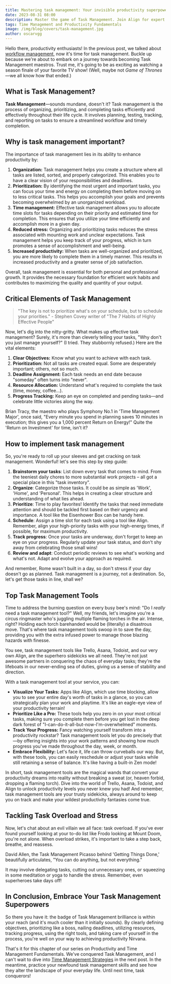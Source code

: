 ```yaml
---
title: Mastering task management: Your invisible productivity superpower
date: 2023-08-31 08:00
description: Master the game of Task Management. Join Align for expert tips on managing your to-dos effectively
tags: Time Management and Productivity Fundamentals
image: /img/blog/covers/task-management.jpg
author: oscarvgg
---
```

Hello there, productivity enthusiasts! In the previous post, we talked about [workflow management](/blog/workflow-management/), now it's time for task management. Buckle up because we're about to embark on a journey towards becoming Task Management maestros. Trust me, it's going to be as exciting as watching a season finale of your favorite TV show! (Well, maybe not *Game of Thrones*—we all know how that ended.)

## What is Task Management?

**Task Management**—sounds mundane, doesn't it? Task management is the process of organizing, prioritizing, and completing tasks efficiently and effectively throughout their life cycle. It involves planning, testing, tracking, and reporting on tasks to ensure a streamlined workflow and timely completion.

## Why is task management important?

The importance of task management lies in its ability to enhance productivity by:

1. **Organization:** Task management helps you create a structure where all tasks are listed, sorted, and properly categorized. This enables you to have a clear vision of your responsibilities and deadlines.
2. **Prioritization:** By identifying the most urgent and important tasks, you can focus your time and energy on completing them before moving on to less critical tasks. This helps you accomplish your goals and prevents becoming overwhelmed by an unorganized workload.
3. **Time management:** Effective task management allows you to allocate time slots for tasks depending on their priority and estimated time for completion. This ensures that you utilize your time efficiently and accomplish more in a given day.
4. **Reduced stress:** Organizing and prioritizing tasks reduces the stress associated with mounting work and unclear expectations. Task management helps you keep track of your progress, which in turn promotes a sense of accomplishment and well-being.
5. **Increased productivity:** When tasks are well-organized and prioritized, you are more likely to complete them in a timely manner. This results in increased productivity and a greater sense of job satisfaction.

Overall, task management is essential for both personal and professional growth. It provides the necessary foundation for efficient work habits and contributes to maximizing the quality and quantity of your output.

## Critical Elements of Task Management

> "The key is not to prioritize what's on your schedule, but to schedule your priorities." - Stephen Covey writer of "The 7 Habits of Highly Effective People"

Now, let's dig into the nitty-gritty. What makes up effective task management? Surely, it's more than cleverly telling your tasks, "Why don't you just manage yourself?" (I tried. They stubbornly refused.) Here are the vital elements:

1. **Clear Objectives:** Know what you want to achieve with each task.
2. **Prioritization:** Not all tasks are created equal. Some are desperately important; others, not so much.
3. **Deadline Assignment:** Each task needs an end date because "someday" often turns into "never".
4. **Resource Allocation:** Understand what's required to complete the task (time, money, coffee...).
5. **Progress Tracking:** Keep an eye on completed and pending tasks—and celebrate little victories along the way.

Brian Tracy, the maestro who plays Symphony No.1 in 'Time Management Major', once said, "Every minute you spend in planning saves 10 minutes in execution; this gives you a 1,000 percent Return on Energy!" Quite the 'Return on Investment' for time, isn't it?

## How to implement task management

So, you're ready to roll up your sleeves and get cracking on task management. Wonderful! let's see this step by step guide:

1. **Brainstorm your tasks**: List down every task that comes to mind. From the teeniest daily chores to more substantial work projects – all got a special place in this "task inventory".
2. **Organize**: Categorize those tasks. It could be as simple as 'Work', 'Home', and 'Personal'. This helps in creating a clear structure and understanding of what lies ahead.
3. **Prioritize**: Time to play favorites! Identify the tasks that need immediate attention and should be tackled first based on their urgency and importance. A tool like the Eisenhower Box can be handy here.
4. **Schedule**: Assign a time slot for each task using a tool like Align. Remember, align your high-priority tasks with your high-energy times, if possible, for maximum productivity.
5. **Track progress**: Once your tasks are underway, don't forget to keep an eye on your progress. Regularly update your task status, and don't shy away from celebrating those small wins!
6. **Review and adapt**: Conduct periodic reviews to see what's working and what's not. Adapt and evolve your approach as required.

And remember, Rome wasn't built in a day, so don't stress if your day doesn't go as planned. Task management is a journey, not a destination. So, let's get those tasks in line, shall we?

## Top Task Management Tools

Time to address the burning question on every busy bee's mind: "Do I *really* need a task management tool?" Well, my friends, let's imagine you're a circus ringmaster who's juggling multiple flaming torches in the air. Intense, right? Holding each torch barehanded would be (literally) a disastrous move. That's where task management tools swoop in to save the day, providing you with the extra infused power to manage those blazing hazards with finesse.

You see, task management tools like Trello, Asana, Todoist, and our very own Align, are the superhero sidekicks we all need. They're not just awesome partners in conquering the chaos of everyday tasks; they're the lifeboats in our never-ending sea of duties, giving us a sense of stability and direction.

With a task management tool at your service, you can:

- **Visualize Your Tasks:** Apps like Align, which use time blocking, allow you to see your entire day's worth of tasks in a glance, so you can strategically plan your work and playtime. It's like an eagle-eye view of your productivity terrain!
- **Prioritize Like a Pro:** These tools help you zero in on your most critical tasks, making sure you complete them before you get lost in the deep dark forest of "I-can-do-it-all-but-now-I'm-overwhelmed" moments.
- **Track Your Progress:** Fancy watching yourself transform into a productivity rockstar? Task management tools let you do precisely that—by offering insights into your work patterns and showing how much progress you've made throughout the day, week, or month.
- **Embrace Flexibility:** Let's face it, life can throw curveballs our way. But, with these tools, you can easily reschedule or adjust your tasks while still retaining a sense of balance. It's like having a built-in Zen mode!

In short, task management tools are the magical wands that convert your productivity dreams into reality without breaking a sweat (or, heaven forbid, dropping a flaming torch). Dive into the world of Trello, Asana, Todoist, and Align to unlock productivity levels you never knew you had! And remember, task management tools are your trusty sidekicks, always around to keep you on track and make your wildest productivity fantasies come true.

## Tackling Task Overload and Stress

Now, let's chat about an evil villain we all face: task overload. If you've ever found yourself looking at your to-do list like Frodo looking at Mount Doom, you're not alone. When overload strikes, it's important to take a step back, breathe, and reassess. 

David Allen, the Task Management Picasso behind 'Getting Things Done,' beautifully articulates, "You can do anything, but not everything."

It may involve delegating tasks, cutting out unnecessary ones, or squeezing in some meditation or yoga to handle the stress. Remember, even superheroes take days off!

## In Conclusion, Embrace Your Task Management Superpowers

So there you have it: the badge of Task Management brilliance is within your reach (and it's much cooler than it initially sounds). By clearly defining objectives, prioritizing like a boss, nailing deadlines, utilizing resources, tracking progress, using the right tools, and taking care of yourself in the process, you're well on your way to achieving productivity Nirvana.

That's it for this chapter of our series on Productivity and Time Management Fundamentals. We've conquered Task Management, and I can't wait to dive into [Time Management Strategies](/blog/time-management-strategies/) in the next post. In the meantime, practice your newfound task management skills and see how they alter the landscape of your everyday life. Until next time, task conquerors!
